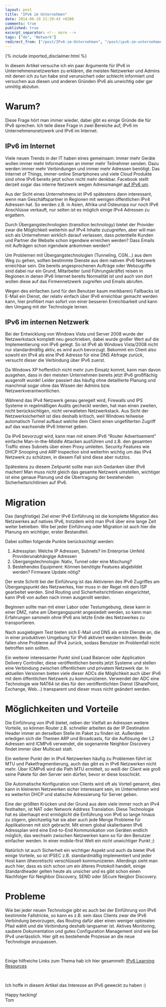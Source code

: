 ```yaml
---
layout: post
title: "IPv6 im Unternehmen"
date: 2014-06-10 21:29:43 +0200
comments: true
published: true
excerpt_separator: <!-- more -->
tags: ["de", "Network"]
redirect_from: ["/post/IPv6-im-Unternehmen", "/post/ipv6-im-unternehmen"]
---
```

<!-- more -->
{% include imported_disclaimer.html %}
<p></p>  <p>In diesem Artikel versuche ich ein paar Argumente für IPv6 in Unternehmensnetzwerken zu erklären, die meisten Netzwerker und Admins mit denen ich zu tun habe sind verunsichert oder schlecht informiert und versuchen aus diesen und anderen Gründen IPv6 als unwichtig oder gar unnötig abzutun.</p>  <h1>Warum?</h1>  <p>Diese Frage hört man immer wieder, dabei gibt es einige Gründe die für IPv6 sprechen. Ich teile diese Frage in zwei Bereiche auf, IPv6 im Unternehmensnetzwerk und IPv6 im Internet. </p>  <h2>IPv6 im Internet</h2>  <p>Viele neuen Trends in der IT haben eines gemeinsam: immer mehr Geräte wollen immer mehr Informationen an immer mehr Teilnehmer senden. Dazu werden immer mehr Verbindungen und immer mehr Adressen benötigt. Das Internet of Things, immer-online Smartphones und viele Cloud Produkte sind ohne IPv6 bereits jetzt schon nicht mehr denkbar. Facebook stellt derzeit sogar das interne Netzwerk wegen Adressmangel <a href="http://www.internetsociety.org/deploy360/resources/case-study-facebook-moving-to-an-ipv6-only-internal-network/?utm_source=rss&amp;utm_medium=rss&amp;utm_campaign=case-study-facebook-moving-to-an-ipv6-only-internal-network" target="_blank">auf IPv6 um</a>.</p>  <p>Aus der Sicht eines Unternehmens ist IPv6 spätestens dann interessant, wenn man Geschäftspartner in Regionen mit wenigen öffentlichen IPv4 Adressen hat. So werden z.B. in Asien, Afrika und Osteuropa nur noch IPv6 Anschlüsse verkauft, nur selten ist es möglich einige IPv4 Adressen zu ergattern. </p>  <p>Durch Übergangstechnologien (transition technology) bietet der Provider zwar die Möglichkeit weiterhin auf IPv4 Inhalte zuzugreifen, aber will man sich als Unternehmen wirklich darauf verlassen, dass potentielle Kunden und Partner die Website schon irgendwie erreichen werden? Dass Emails mit Aufträgen schon irgendwie ankommen werden?</p>  <p>Um Problemen mit Übergangstechnologien (Tunneling, CGN…) aus dem Weg zu gehen, sollten bestimmte Dienste aus dem nativen IPv6 Netzwerk erreichbar sein. Die bereits angesprochenen Aufträge oder Webzugriffe sind dabei nur ein Grund, Mitarbeiter (und Führungskräfte) reisen in Regionen in denen IPv6 Internet bereits Normalität ist und auch von dort wollen diese auf das Firmennetzwerk zugreifen und Emails abrufen.</p>  <p>Wegen des einfachen (und für den Benutzer kaum merkbaren) Fallbacks ist E-Mail ein Dienst, der relativ einfach über IPv6 erreichbar gemacht werden kann, hier profitiert man sofort von einer besseren Erreichbarkeit und kann den Umgang mit der Technologie lernen.</p>  <h2>IPv6 im internen Netzwerk</h2>  <p>Bei der Entwicklung von Windows Vista und Server 2008 wurde der Netzwerkstack komplett neu geschrieben, dabei wurde großer Wert auf die Implementierung von IPv6 gelegt. So ist IPv6 ab Windows Vista/2008 nicht nur standardmäßig aktiv, es wird auch bevorzugt. Bekommt ein Client also sowohl ein IPv4 als eine IPv6 Adresse für eine DNS Abfrage zurück, versucht dieser die Verbindung über IPv6 zuerst.</p>  <p>Da Windows XP hoffentlich nicht mehr zum Einsatz kommt, kann man davon ausgehen, dass in den meisten Unternehmen bereits jetzt IPv6 großflächig ausgerollt wurde! Leider passiert das häufig ohne detaillierte Planung und manchmal sogar ohne das Wissen der Admins bzw. Netzwerkverantwortlichen. </p>  <p>Während das IPv4 Netzwerk genau geregelt wird, Firewalls und IPS Systeme in regelmäßigen Audits gecheckt werden, hat man einen zweiten, nicht berücksichtigen, nicht verwalteten Netzwerkstack. Aus Sicht der Netzwerksicherheit ist dies deshalb kritisch, weil Windows teilweise automatisch Tunnel aufbaut welche dem Client einen ungefilterten Zugriff auf das wachsende IPv6 Internet geben. </p>  <p>Da IPv6 bevorzugt wird, kann man mit einem IPv6 “Router Advertisement” einfache Man-in-the-Middle Attacken ausführen und z.B. den gesamten Traffic eines Subnets über einen Proxy umleiten. Security Features wie DHCP Snooping und ARP Inspection sind weiterhin wichtig um das IPv4 Netzwerk zu schützen, in diesem Fall sind diese aber nutzlos.</p>  <p>Spätestens zu diesem Zeitpunkt sollte man sich Gedanken über IPv6 machen! Man muss nicht gleich das gesamte Netzwerk umstellen, wichtiger ist eine genaue Planung und die Übertragung der bestehenden Sicherheitsrichtlinien auf IPv6.</p>  <h1>Migration</h1>  <p>Das (langfristige) Ziel einer IPv6 Einführung ist die komplette Migration des Netzwerkes auf natives IPv6, trotzdem wird man IPv4 über eine lange Zeit weiter betreiben. Wie bei jeder Einführung oder Migration ist auch hier die Planung ein wichtiger, erster Bestandteil.</p>  <p>Dabei sollten folgende Punkte berücksichtigt werden:</p>  <ol>   <li>Adressplan: Welche IP Adressen, Subnets? Im Enterprise Umfeld Providerunabhängige Adressen</li>    <li>Übergangstechnologie: Nativ, Tunnel oder eine Mischung?</li>    <li>Bestehendes Equipment: Können benötigte Features abgebildet werden? Firmware Update nötig?</li> </ol>  <p>Der erste Schritt bei der Einführung ist das Aktivieren des IPv6 Zugriffes am Übergangspunkt des Netzwerkes, hier muss in der Regel mit dem ISP gearbeitet werden. Sind Routing und Sicherheitsrichtlinien eingerichtet, kann IPv6 von außen nach innen ausgerollt werden. </p>  <p>Beginnen sollte man mit einer Labor oder Testumgebung, diese kann in einer DMZ, nahe am Übergangspunkt angesiedelt werden, so kann man Erfahrungen sammeln ohne IPv6 ans letzte Ende des Netzwerkes zu transportieren.</p>  <p>Nach ausgiebigem Test bieten sich E-Mail und DNS als erste Dienste an, die in einer produktiven Umgebung für IPv6 aktiviert werden können. Beide fallen ohne Probleme auf IPv4 zurück, sodass Benutzer im Problemfall nicht betroffen sein sollten.</p>  <p>Ein weiterer interessanter Punkt sind Load Balancer oder Application Delivery Controller, diese veröffentlichen bereits jetzt Systeme und stellen eine Verbindung zwischen öffentlichem und privatem Netzwerk dar. In aktuellen Versionen bieten viele dieser ADCs die Möglichkeit auch über IPv6 mit dem öffentlichen Netzwerk zu kommunizieren. Verwendet der ADC eine Technologie wie NAT64 ist dies für den veröffentlichten Dienst (SharePoint, Exchange, Web…) transparent und dieser muss nicht geändert werden.</p>  <h1>Möglichkeiten und Vorteile</h1>  <p>Die Einführung von IPv6 bietet, neben der Vielfalt an Adressen weitere Vorteile, so können Router z.B. schneller arbeiten da der IP Destination Header immer an derselben Stelle im Paket zu finden ist. Außerdem erledigen sich die Themen ARP und Broadcasts, für die Auflösung der L2 Adressen wird ICMPv6 verwendet, die sogenannte Neighbor Discovery findet immer über Multicast statt.</p>  <p>Ein weiterer Punkt der in IPv4 Netzwerken häufig zu Problemen führt ist MTU und Paketfragmentierung, auch das gibt es in IPv6 Netzwerken nicht mehr. Über ICMPv6 wird die Path MTU ermittelt, so weiß der Client wie groß seine Pakete für den Server sein dürfen, bevor er diese losschickt.</p>  <p>Die Automatische Konfiguration von Clients wird oft als Vorteil genannt, dies kann in kleineren Netzwerken sicher interessant sein, im Unternehmen wird es weiterhin DHCP und statische Adressierung für Server geben.</p>  <p>Eine der größten Krücken und der Grund aus dem viele immer noch an IPv4 festhalten, ist NAT oder Network Address Translation. Diese Technologie hat es überhaupt erst ermöglicht die Einführung von IPv6 so lange hinaus zu zögern, gleichzeitig hat sie aber auch jede Menge Probleme für Applikationen mit sich gebracht. Mit einem global skalierbaren IPv6 Adressplan wird eine End-to-End Kommunikation von Geräten endlich möglich, das wechseln zwischen Netzwerken kann so für den Benutzer einfacher werden. In einer mobile-first Welt ein nicht unwichtiger Punkt ;)</p>  <p>Natürlich ist auch Sicherheit ein wichtiger Aspekt und auch da bietet IPv6 einige Vorteile, so ist IPSEC z.B. standardmäßig implementiert und jeder Host kann (theoretisch) verschlüsselt kommunizieren. Allerdings sieht man auch hier, dass es sich schon um ein älteres Protokoll handelt, einige Standardheader gelten heute als unsicher und es gibt schon einen Nachfolger für Neighbor Discovery, SEND oder SEcure Neigbor Discovery.</p>  <h1>Probleme</h1>  <p>Wie bei jeder neuen Technologie gibt es auch bei der Einführung von IPv6 bestimmte Fallstricke, so kann es z.B. sein dass Clients zwar die IPv6 Verbindung bevorzugen, das Routing dafür aber einen weniger optimalen Pfad wählt und die Verbindung deshalb langsamer ist. Aktives Monitoring, saubere Dokumentation und gutes Configuration Management sind wie bei IPv4 unerlässlich. Hier gilt es bestehende Prozesse an die neue Technologie anzupassen. </p>  <p>&#160;</p>  <p>Einige hilfreiche Links zum Thema hab ich hier gesammelt: <a href="http://curah.microsoft.com/58048/ipv6-learning-resources" target="_blank">IPv6 Learning Resources</a></p>  <p>&#160;</p>  <p>Ich hoffe in diesem Artikel das Interesse an IPv6 geweckt zu haben :)</p>  <p>Happy hacking!   <br />Tom</p>
